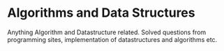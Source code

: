 # Algorithms and Data Structures 

Anything Algorithm and Datastructure related. Solved questions from programming sites, implementation of datastructures and algorithms etc.
